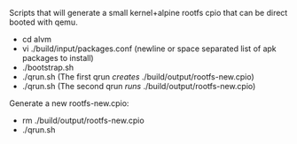 Scripts that will generate a small kernel+alpine rootfs cpio that can be direct booted with qemu.

* cd alvm
* vi ./build/input/packages.conf (newline or space separated list of apk packages to install)
* ./bootstrap.sh
* ./qrun.sh (The first qrun _creates_ ./build/output/rootfs-new.cpio)
* ./qrun.sh (The second qrun _runs_ ./build/output/rootfs-new.cpio)

Generate a new rootfs-new.cpio:
* rm ./build/output/rootfs-new.cpio
* ./qrun.sh
